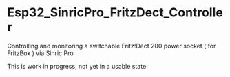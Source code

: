 # Esp32_SinricPro_FritzDect_Controller

Controlling and monitoring a switchable Fritz!Dect 200 power socket ( for FritzBox ) via Sinric Pro

This is work in progress, not yet in a usable state


